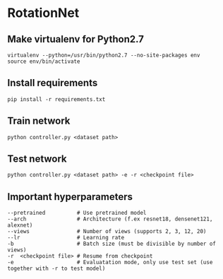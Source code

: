# RotationNet

## Make virtualenv for Python2.7
```
virtualenv --python=/usr/bin/python2.7 --no-site-packages env
source env/bin/activate
```

## Install requirements
```
pip install -r requirements.txt 
```

## Train network
```
python controller.py <dataset path>
```

## Test network
```
python controller.py <dataset path> -e -r <checkpoint file>
```

## Important hyperparameters
```
--pretrained          # Use pretrained model
--arch                # Architecture (f.ex resnet18, densenet121, alexnet)
--views               # Number of views (supports 2, 3, 12, 20)
--lr                  # Learning rate
-b                    # Batch size (must be divisible by number of views)
-r  <checkpoint file> # Resume from checkpoint
-e                    # Evaluatation mode, only use test set (use together with -r to test model)
```
